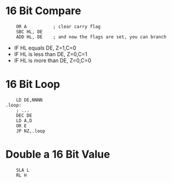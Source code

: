 # 16 Bit Compare

```
    OR A          ; clear carry flag
    SBC HL, DE
    ADD HL, DE    ; and now the flags are set, you can branch
```

* IF HL equals DE, Z=1,C=0
* IF HL is less than DE, Z=0,C=1
* IF HL is more than DE, Z=0,C=0

# 16 Bit Loop

```
    LD DE,NNNN
.loop:
    ; ... 
    DEC DE
    LD A,D
    OR E
    JP NZ,.loop
```

# Double a 16 Bit Value

```
    SLA L                                              
    RL H
```